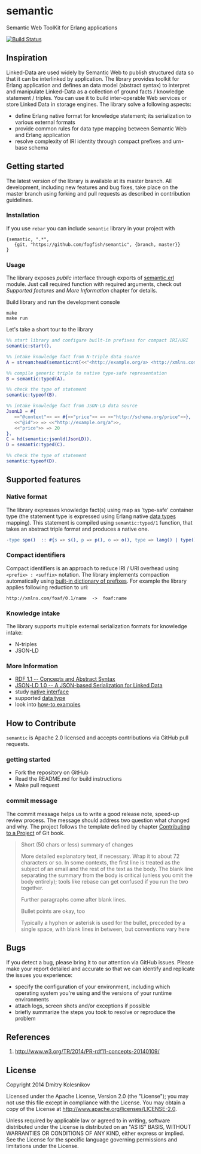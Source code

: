 # semantic

Semantic Web ToolKit for Erlang applications

[![Build Status](https://secure.travis-ci.org/fogfish/semantic.svg?branch=master)](http://travis-ci.org/fogfish/semantic)

## Inspiration

Linked-Data are used widely by Semantic Web to publish structured data so that it can be interlinked by application. The library provides toolkit for Erlang application and defines an data model (abstract syntax) to interpret and manipulate Linked-Data as a collection of ground facts / knowledge statement / triples. You can use it to build inter-operable Web services or store Linked Data in storage engines. The library solve a following aspects:
* define Erlang native format for knowledge statement; its serialization to various external formats
* provide common rules for data type mapping between Semantic Web and Erlang application
* resolve complexity of IRI identity through compact prefixes and urn-base schema



## Getting started

The latest version of the library is available at its master branch. All development, including new features and bug fixes, take place on the master branch using forking and pull requests as described in contribution guidelines.

### Installation

If you use `rebar` you can include `semantic` library in your project with
```
{semantic, ".*",
   {git, "https://github.com/fogfish/semantic", {branch, master}}
}
```

### Usage

The library exposes _public_ interface through exports of [semantic.erl](src/semantic.erl) module. Just call required function with required arguments, check out _Supported features_ and _More Information_ chapter for details. 

Build library and run the development console
```
make
make run
```

Let's take a short tour to the library
```erlang
%% start library and configure built-in prefixes for compact IRI/URI 
semantic:start().

%% intake knowledge fact from N-triple data source
A = stream:head(semantic:nt(<<"<http://example.org/a> <http://xmlns.com/foaf/0.1/name> \"text\"@en .\n">>)).

%% compile generic triple to native type-safe representation
B = semantic:typed(A).

%% check the type of statement
semantic:typeof(B).

%% intake knowledge fact from JSON-LD data source
JsonLD = #{
   <<"@context">> => #{<<"price">> => <<"http://schema.org/price">>},
   <<"@id">> => <<"http://example.org/a">>,
   <<"price">> => 20
}.
C = hd(semantic:jsonld(JsonLD)).
D = semantic:typed(C). 

%% check the type of statement
semantic:typeof(D).
``` 


## Supported features


### Native format

The library expresses knowledge fact(s) using map as 'type-safe' container type (the statement type is expressed using Erlang native [data types](doc/datatype.md) mapping). This statement is compiled using `semantic:typed/1` function, that takes an abstract triple format and produces a native one. 

```erlang
-type spo()  :: #{s => s(), p => p(), o => o(), type => lang() | type()}.
```


### Compact identifiers

Compact identifiers is an approach to reduce IRI / URI overhead using `<prefix> : <suffix>` notation. The library implements compaction automatically using [built-in dictionary of prefixes](priv/prefixes.nt). For example the library applies following reduction to uri:

```
http://xmlns.com/foaf/0.1/name  ->  foaf:name
```


### Knowledge intake

The library supports multiple external serialization formats for knowledge intake:
* N-triples
* JSON-LD


### More Information

* [RDF 1.1 -- Concepts and Abstract Syntax](http://www.w3.org/TR/2014/PR-rdf11-concepts-20140109/)
* [JSON-LD 1.0 -- A JSON-based Serialization for Linked Data](http://www.w3.org/TR/json-ld/)
* study [native interface](src/semantic.erl)
* supported [data type](doc/datatype.md)
* look into [how-to examples](doc/howto.md)


## How to Contribute

`semantic` is Apache 2.0 licensed and accepts contributions via GitHub pull requests.

### getting started

* Fork the repository on GitHub
* Read the README.md for build instructions
* Make pull request

### commit message

The commit message helps us to write a good release note, speed-up review process. The message should address two question what changed and why. The project follows the template defined by chapter [Contributing to a Project](http://git-scm.com/book/ch5-2.html) of Git book.

>
> Short (50 chars or less) summary of changes
>
> More detailed explanatory text, if necessary. Wrap it to about 72 characters or so. In some contexts, the first line is treated as the subject of an email and the rest of the text as the body. The blank line separating the summary from the body is critical (unless you omit the body entirely); tools like rebase can get confused if you run the two together.
> 
> Further paragraphs come after blank lines.
> 
> Bullet points are okay, too
> 
> Typically a hyphen or asterisk is used for the bullet, preceded by a single space, with blank lines in between, but conventions vary here
>

## Bugs

If you detect a bug, please bring it to our attention via GitHub issues. Please make your report detailed and accurate so that we can identify and replicate the issues you experience:
- specify the configuration of your environment, including which operating system you're using and the versions of your runtime environments
- attach logs, screen shots and/or exceptions if possible
- briefly summarize the steps you took to resolve or reproduce the problem

## References

1. http://www.w3.org/TR/2014/PR-rdf11-concepts-20140109/


## License

Copyright 2014 Dmitry Kolesnikov

Licensed under the Apache License, Version 2.0 (the "License"); you may not use this file except in compliance with the License. You may obtain a copy of the License at http://www.apache.org/licenses/LICENSE-2.0.

Unless required by applicable law or agreed to in writing, software distributed under the License is distributed on an "AS IS" BASIS, WITHOUT WARRANTIES OR CONDITIONS OF ANY KIND, either express or implied. See the License for the specific language governing permissions and limitations under the License.



